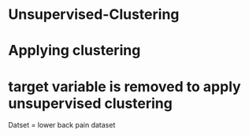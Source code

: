 # Unsupervised-Clustering

# Applying clustering
# target variable is removed to apply unsupervised clustering

Datset = lower back pain dataset
